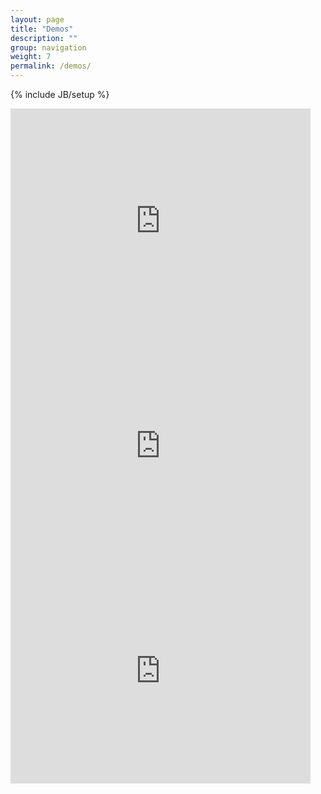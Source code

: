 ```yaml
---
layout: page
title: "Demos"
description: ""
group: navigation
weight: 7
permalink: /demos/
---
```

{% include JB/setup %}

<iframe width="480" height="360" src="https://www.youtube.com/embed/YFsxjkdr5y8?rel=0" frameborder="0" allowfullscreen></iframe>

<iframe width="480" height="360" src="https://www.youtube.com/embed/5KZIN6u2aDw?rel=0" frameborder="0" allowfullscreen></iframe>

<iframe width="480" height="360" src="https://www.youtube.com/embed/LJgZejabqqg?rel=0" frameborder="0" allowfullscreen></iframe>
